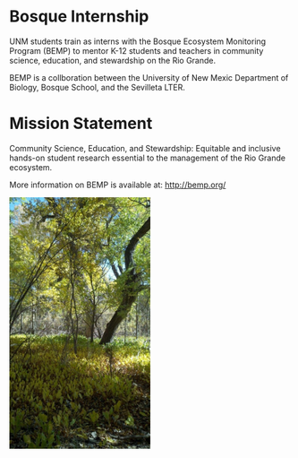 # Bosque Internship
UNM students train as interns with the Bosque Ecosystem Monitoring Program (BEMP) to mentor K-12 students and teachers in community science, education, and stewardship on the Rio Grande.

BEMP is a collboration between the University of New Mexic Department of Biology, Bosque School, and the Sevilleta LTER. 

# Mission Statement
Community Science, Education, and Stewardship: Equitable and inclusive hands-on student research
essential to the management of the Rio Grande ecosystem.

More information on BEMP is available at: http://bemp.org/

<img src="https://github.com/BEMPscience/bosque_internship/blob/master/C4auhDkI.jpeg" alt="A view of the bosque at the Los Lunas BEMP site" width=50% height=50%>

